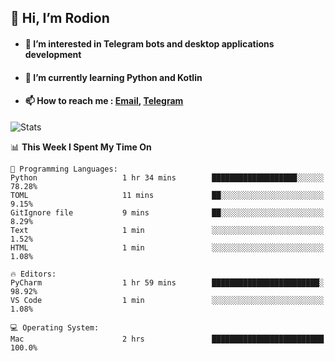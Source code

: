 ## 👋 Hi, I’m Rodion
- #### 👀 I’m interested in Telegram bots and desktop applications development
- #### 🌱 I’m currently learning Python and Kotlin
- #### 📫 How to reach me : [Email](mailto:me@lavn.ml), [Telegram](https://t.me/fast_geek)

![Stats](https://github-readme-stats.vercel.app/api?username=rodion-gudz&show_icons=true&theme=github_dark&hide_border=true&hide=issues&count_private=true&layout=compact)


<!--START_SECTION:waka-->
📊 **This Week I Spent My Time On** 

```text
💬 Programming Languages: 
Python                   1 hr 34 mins        ███████████████████░░░░░░   78.28% 
TOML                     11 mins             ██░░░░░░░░░░░░░░░░░░░░░░░   9.15% 
GitIgnore file           9 mins              ██░░░░░░░░░░░░░░░░░░░░░░░   8.29% 
Text                     1 min               ░░░░░░░░░░░░░░░░░░░░░░░░░   1.52% 
HTML                     1 min               ░░░░░░░░░░░░░░░░░░░░░░░░░   1.08%

🔥 Editors: 
PyCharm                  1 hr 59 mins        ████████████████████████░   98.92% 
VS Code                  1 min               ░░░░░░░░░░░░░░░░░░░░░░░░░   1.08%

💻 Operating System: 
Mac                      2 hrs               █████████████████████████   100.0%

```


<!--END_SECTION:waka-->
